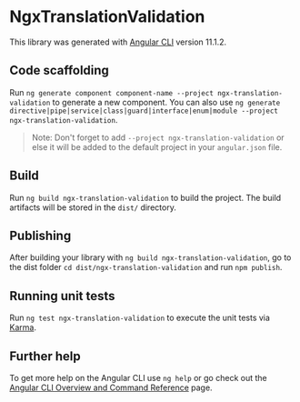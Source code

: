 # NgxTranslationValidation

This library was generated with [Angular CLI](https://github.com/angular/angular-cli) version 11.1.2.

## Code scaffolding

Run `ng generate component component-name --project ngx-translation-validation` to generate a new component. You can also use `ng generate directive|pipe|service|class|guard|interface|enum|module --project ngx-translation-validation`.
> Note: Don't forget to add `--project ngx-translation-validation` or else it will be added to the default project in your `angular.json` file. 

## Build

Run `ng build ngx-translation-validation` to build the project. The build artifacts will be stored in the `dist/` directory.

## Publishing

After building your library with `ng build ngx-translation-validation`, go to the dist folder `cd dist/ngx-translation-validation` and run `npm publish`.

## Running unit tests

Run `ng test ngx-translation-validation` to execute the unit tests via [Karma](https://karma-runner.github.io).

## Further help

To get more help on the Angular CLI use `ng help` or go check out the [Angular CLI Overview and Command Reference](https://angular.io/cli) page.
